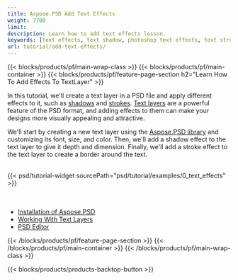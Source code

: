 ```yaml
---
title: Aspose.PSD Add Text Effects
weight: 7700
limit: 
description: Learn how to add text effects lesson.
keywords: [text effects, text shadow, photoshop text effects, text stroke, open photoshop file, psd file export, text effect psd]
url: tutorial/add-text-effects/
---
```


{{< blocks/products/pf/main-wrap-class >}}
{{< blocks/products/pf/main-container >}}
{{< blocks/products/pf/feature-page-section h2="Learn How To Add Effects To TextLayer" >}}


<a href="LINK">
</a>
<p>
In this tutorial, we'll create a text layer in a PSD file and apply different effects to it, such as <a href="https://docs.aspose.com/psd/net/shadow-effects-in-psd-file/">shadows</a> and <a href="https://docs.aspose.com/psd/net/stroke-effect-with-color-fill/">strokes</a>. <a href="https://reference.aspose.com/psd/net/aspose.psd.fileformats.psd.layers/textlayer/">Text layers</a> are a powerful feature of the PSD format, and adding effects to them can make your designs more visually appealing and attractive.
</p>

<p>
We'll start by creating a new text layer using the <a href="https://www.nuget.org/packages/Aspose.PSD">Aspose.PSD library</a> and customizing its font, size, and color. Then, we'll add a shadow effect to the text layer to give it depth and dimension. Finally, we'll add a stroke effect to the text layer to create a border around the text.
</p>

<br />
{{< psd/tutorial-widget sourcePath="psd/tutorial/examples/0_text_effects" >}}
<br />

<br />
<br />
<div class="code-sample">
    <ul class="link-list">
        <li class="link-item"><a href="https://docs.aspose.com/psd/net/installation/">Installation of Aspose.PSD</a></li>
        <li class="link-item"><a href="https://docs.aspose.com/psd/net/working-with-text-layers/">Working With Text Layers</a></li>
        <li class="link-item"><a href="https://products.aspose.app/psd/editor/">PSD Editor</a></li>
    </ul>
</div>

{{< /blocks/products/pf/feature-page-section >}}
{{< /blocks/products/pf/main-container >}}
{{< /blocks/products/pf/main-wrap-class >}}

{{< blocks/products/products-backtop-button >}}

